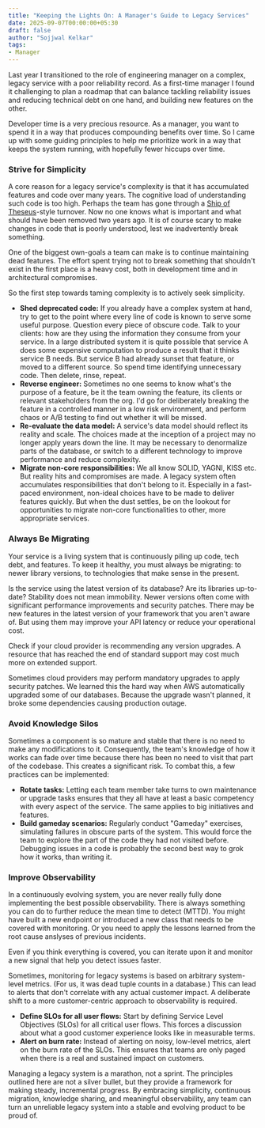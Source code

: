 ```yaml
---
title: "Keeping the Lights On: A Manager's Guide to Legacy Services"
date: 2025-09-07T00:00:00+05:30
draft: false
author: "Sojjwal Kelkar"
tags:
- Manager
---
```


Last year I transitioned to the role of engineering manager on a complex, legacy service with a poor reliability record. 
As a first-time manager I found it challenging to plan a roadmap that can balance tackling reliability issues and reducing technical debt on one hand, and building
new features on the other.

Developer time is a very precious resource. As a manager, you want to spend it in a way that produces compounding benefits over time. 
So I came up with some guiding principles to help me prioritize work in a way that keeps the system running, with hopefully fewer hiccups over time.   


### Strive for Simplicity

A core reason for a legacy service's complexity is that it has accumulated features and code over many years. The cognitive load of understanding such code is too high.
Perhaps the team has gone through a [Ship of Theseus](https://en.wikipedia.org/wiki/Ship_of_Theseus)-style turnover. 
Now no one knows what is important and what should have been removed two years ago. It is of course scary to make changes in code that is 
poorly understood, lest we inadvertently break something. 

One of the biggest own-goals a team can make is to continue maintaining dead features. The effort spent trying not to break 
something that shouldn't exist in the first place is a heavy cost, both in development time and in architectural compromises.   

So the first step towards taming complexity is to actively seek simplicity.

*   **Shed deprecated code:** If you already have a complex system at hand, try to get to the point where every line of code
is known to serve some useful purpose. Question every piece of obscure code. Talk to your clients: how are they using the information they consume
from your service. 
In a large distributed system it is quite possible that service A does some expensive computation to produce a result that it thinks
service B needs. But service B had already sunset that feature, or moved to a different source.
So spend time identifying unnecessary code. Then delete, rinse, repeat. 
* **Reverse engineer:** Sometimes no one seems to know what's the purpose of a feature, be it the team owning the feature, its clients or relevant
stakeholders from the org. I'd go for deliberately breaking the feature in a controlled manner in a low risk environment, and perform chaos or A/B testing
to find out whether it will be missed.
*   **Re-evaluate the data model:** A service's data model should reflect its reality and scale. The choices made at the inception of a project may no longer apply
years down the line. It may be necessary to denormalize parts of the database, or switch to a different technology to improve performance and reduce complexity.
*   **Migrate non-core responsibilities:** We all know SOLID, YAGNI, KISS etc. But reality hits and compromises are made.
A legacy system often accumulates responsibilities that don't belong to it. Especially in a fast-paced environment, non-ideal choices 
have to be made to deliver features quickly. But when the dust settles, be on the lookout for opportunities to migrate non-core functionalities 
to other, more appropriate services.

### Always Be Migrating

Your service is a living system that is continuously piling up code, tech debt, and features. To keep it healthy, you must always be migrating: to newer library versions,
to technologies that make sense in the present.  

Is the service using the latest version of its database? Are its libraries up-to-date? Stability does not mean immobility. 
Newer versions often come with significant performance improvements and security patches. There may be new features in the latest version of your framework that you aren't aware of.
But using them may improve your API latency or reduce your operational cost. 

Check if your cloud provider is recommending any version upgrades. A resource that has reached the end of standard support may cost much more on extended support.

Sometimes cloud providers may perform mandatory upgrades to apply security patches. We learned this the hard way when AWS 
automatically upgraded some of our databases. Because the upgrade wasn't planned, it broke some dependencies causing production outage.




### Avoid Knowledge Silos

Sometimes a component is so mature and stable that there is no need to make any modifications to it. 
Consequently, the team's knowledge of how it works can fade over time because there has been no need to visit that part of the codebase. 
This creates a significant risk. To combat this, a few practices can be implemented:

*   **Rotate tasks:** Letting each team member take turns to own maintenance or upgrade tasks ensures that they all 
have at least a basic competency with every aspect of the service. The same applies to big initiatives and features.
*   **Build gameday scenarios:** Regularly conduct "Gameday" exercises, simulating failures in obscure parts of the system. 
This would force the team to explore the part of the code they had not visited before. Debugging issues in a code is probably
the second best way to grok how it works, than writing it.

### Improve Observability

In a continuously evolving system, you are never really fully done implementing the best possible observability. There is always
something you can do to further reduce the mean time to detect (MTTD). You might have built a new endpoint or introduced a new class
that needs to be covered with monitoring. Or you need to apply the lessons learned from the root cause anslyses of previous incidents. 

Even if you think everything is covered, you can iterate upon it and monitor a new signal that help you detect issues faster.

Sometimes, monitoring for legacy systems is based on arbitrary system-level metrics. (For us, it was dead tuple counts in a database.) 
This can lead to alerts that don't correlate with any actual customer impact. 
A deliberate shift to a more customer-centric approach to observability is required.

*   **Define SLOs for all user flows:** Start by defining Service Level Objectives (SLOs) for all critical user flows. 
This forces a discussion about what a good customer experience looks like in measurable terms.
*   **Alert on burn rate:** Instead of alerting on noisy, low-level metrics, alert on the burn rate of the SLOs. 
This ensures that teams are only paged when there is a real and sustained impact on customers.

Managing a legacy system is a marathon, not a sprint. The principles outlined here are not a silver bullet, 
but they provide a framework for making steady, incremental progress. By embracing simplicity, continuous migration, 
knowledge sharing, and meaningful observability, any team can turn an unreliable legacy system into a stable and evolving product to be proud of.